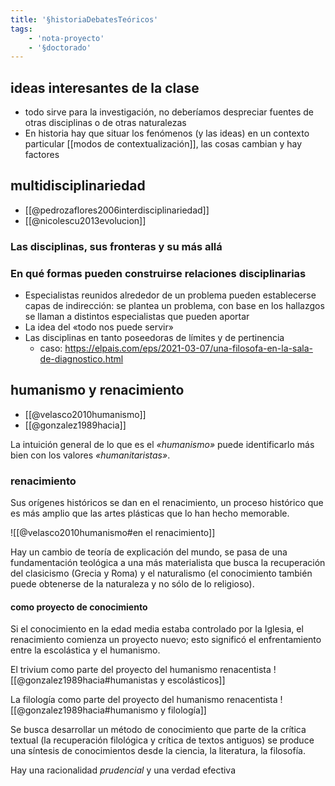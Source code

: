 ```yaml
---
title: '§historiaDebatesTeóricos'
tags:
    - 'nota-proyecto'
    - '§doctorado'
---
```

## ideas interesantes de la clase

- todo sirve para la investigación, no deberíamos despreciar fuentes de otras disciplinas o de otras naturalezas
- En historia hay que situar los fenómenos (y las ideas) en un contexto particular [[modos de contextualización]], las cosas cambian y hay factores 

## multidisciplinariedad
- [[@pedrozaflores2006interdisciplinariedad]]
- [[@nicolescu2013evolucion]]

### Las disciplinas, sus fronteras y su más allá



### En qué formas pueden construirse relaciones disciplinarias

- Especialistas reunidos alrededor de un problema pueden establecerse capas de indirección: se plantea un problema, con base en los hallazgos se llaman a distintos especialistas que pueden aportar
- La idea del «todo nos puede servir»
- Las disciplinas en tanto poseedoras de límites y de pertinencia
    - caso: https://elpais.com/eps/2021-03-07/una-filosofa-en-la-sala-de-diagnostico.html

## humanismo y renacimiento

- [[@velasco2010humanismo]]
- [[@gonzalez1989hacia]]

La intuición general de lo que es el *«humanismo»* puede identificarlo más bien con los valores *«humanitaristas»*.

### renacimiento

Sus orígenes históricos se dan en el renacimiento, un proceso histórico que es más amplio que las artes plásticas que lo han hecho memorable. 

![[@velasco2010humanismo#en el renacimiento]]

Hay un cambio de teoría de explicación del mundo, se pasa de una fundamentación teológica a una más materialista que busca la recuperación del clasicismo (Grecia y Roma) y el naturalismo (el conocimiento también puede obtenerse de la naturaleza y no sólo de lo religioso).

#### como proyecto de conocimiento

Si el conocimiento en la edad media estaba controlado por la Iglesia, el renacimiento comienza un proyecto nuevo; esto significó el enfrentamiento entre la escolástica y el humanismo.

El trivium como parte del proyecto del humanismo renacentista ![[@gonzalez1989hacia#humanistas y escolásticos]]

La filología como parte del proyecto del humanismo renacentista ![[@gonzalez1989hacia#humanismo y filología]]

Se busca desarrollar un método de conocimiento que parte de la crítica textual (la recuperación filológica y crítica de textos antiguos) se produce una síntesis de conocimientos desde la ciencia, la literatura, la filosofía.

Hay una racionalidad *prudencial* y una verdad efectiva
